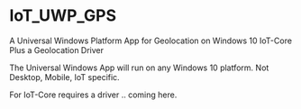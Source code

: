 # IoT_UWP_GPS
A Universal Windows Platform App for Geolocation on Windows 10 IoT-Core Plus a Geolocation Driver

The Universal Windows App will run on any Windows 10 platform. Not Desktop, Mobile, IoT specific.

For IoT-Core requires a driver .. coming here.

